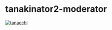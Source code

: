 # tanakinator2-moderator

[![tanacchi](https://circleci.com/gh/tanacchi/tanakinator2-moderator.svg?style=svg)](https://app.circleci.com/pipelines/github/tanacchi/tanakinator2-moderator)
